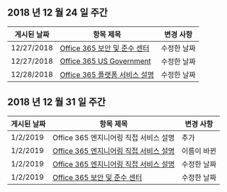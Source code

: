 <!-- This file is generated automatically each week. Changes made to this file will be overwritten.-->




## <a name="week-of-december-24-2018"></a>2018 년 12 월 24 일 주간


| 게시된 날짜 |항목 제목 | 변경 사항 |
|------|------------|--------|
| 12/27/2018 | [Office 365 보안 및 준수 센터](/Office365/ServiceDescriptions/office-365-platform-service-description/office-365-securitycompliance-center) | 수정한 날짜 |
| 12/27/2018 | [Office 365 US Government](/Office365/ServiceDescriptions/office-365-platform-service-description/office-365-us-government/office-365-us-government) | 수정한 날짜 |
| 12/28/2018 | [Office 365 플랫폼 서비스 설명](/Office365/ServiceDescriptions/office-365-platform-service-description/office-365-platform-service-description) | 수정한 날짜 |


## <a name="week-of-december-31-2018"></a>2018 년 12 월 31 일 주간


| 게시된 날짜 |항목 제목 | 변경 사항 |
|------|------------|--------|
| 1/2/2019 | Office 365 엔지니어링 직접 서비스 설명 | 추가 |
| 1/2/2019 | [Office 365 엔지니어링 직접 서비스 설명](/Office365/ServiceDescriptions/office-365-engineering-direct-service-description) | 이름이 바뀐 |
| 1/2/2019 | [Office 365 엔지니어링 직접 서비스 설명](/Office365/ServiceDescriptions/office-365-engineering-direct-service-description) | 수정한 날짜 |
| 1/2/2019 | [Office 365 보안 및 준수 센터](/Office365/ServiceDescriptions/office-365-platform-service-description/office-365-securitycompliance-center) | 수정한 날짜 |
